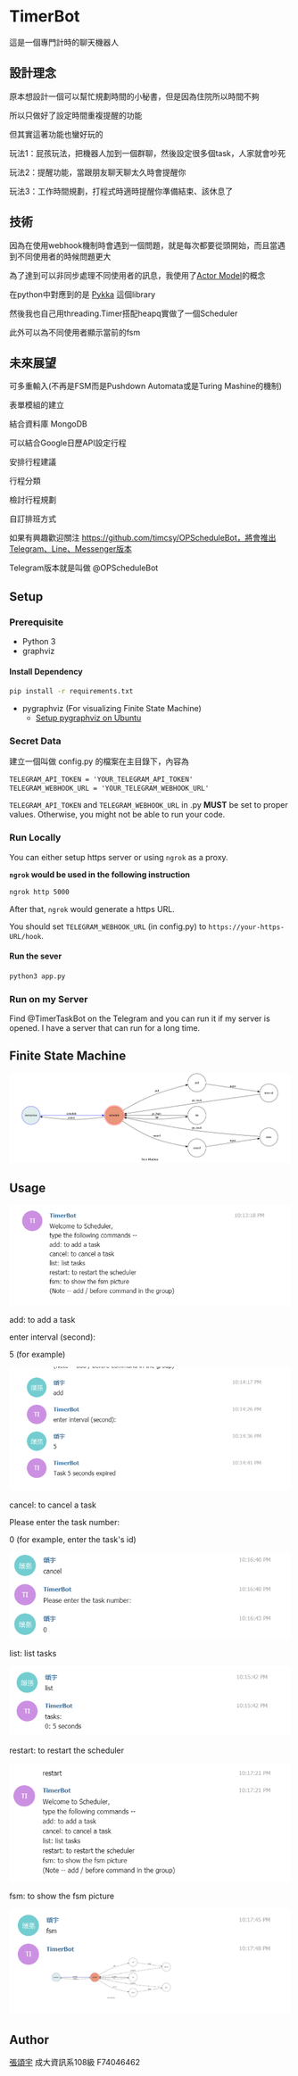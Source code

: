# TimerBot
這是一個專門計時的聊天機器人

## 設計理念
原本想設計一個可以幫忙規劃時間的小秘書，但是因為住院所以時間不夠

所以只做好了設定時間重複提醒的功能

但其實這著功能也蠻好玩的

玩法1：屁孩玩法，把機器人加到一個群聊，然後設定很多個task，人家就會吵死

玩法2：提醒功能，當跟朋友聊天聊太久時會提醒你

玩法3：工作時間規劃，打程式時適時提醒你準備結束、該休息了

## 技術
因為在使用webhook機制時會遇到一個問題，就是每次都要從頭開始，而且當遇到不同使用者的時候問題更大

為了達到可以非同步處理不同使用者的訊息，我使用了[Actor Model](https://en.wikipedia.org/wiki/Actor_model)的概念

在python中對應到的是 [Pykka](https://www.pykka.org/en/latest/) 這個library

然後我也自己用threading.Timer搭配heapq實做了一個Scheduler

此外可以為不同使用者顯示當前的fsm

## 未來展望
可多重輸入(不再是FSM而是Pushdown Automata或是Turing Mashine的機制)

表單模組的建立

結合資料庫 MongoDB

可以結合Google日歷API設定行程

安排行程建議

行程分類

檢討行程規劃

自訂排班方式

如果有興趣歡迎關注 https://github.com/timcsy/OPScheduleBot，將會推出Telegram、Line、Messenger版本

Telegram版本就是叫做 @OPScheduleBot

## Setup

### Prerequisite
* Python 3
* graphviz

#### Install Dependency
```sh
pip install -r requirements.txt
```

* pygraphviz (For visualizing Finite State Machine)
    * [Setup pygraphviz on Ubuntu](http://www.jianshu.com/p/a3da7ecc5303)

### Secret Data
建立一個叫做 config.py 的檔案在主目錄下，內容為
```
TELEGRAM_API_TOKEN = 'YOUR_TELEGRAM_API_TOKEN'
TELEGRAM_WEBHOOK_URL = 'YOUR_TELEGRAM_WEBHOOK_URL'
```	
`TELEGRAM_API_TOKEN` and `TELEGRAM_WEBHOOK_URL` in .py **MUST** be set to proper values.
Otherwise, you might not be able to run your code.

### Run Locally
You can either setup https server or using `ngrok` as a proxy.

**`ngrok` would be used in the following instruction**

```sh
ngrok http 5000
```

After that, `ngrok` would generate a https URL.

You should set `TELEGRAM_WEBHOOK_URL` (in config.py) to `https://your-https-URL/hook`.

#### Run the sever
```sh
python3 app.py
```

### Run on my Server

Find @TimerTaskBot on the Telegram and you can run it if my server is opened. I have a server that can run for a long time.

## Finite State Machine
![fsm](./img/fsm.png)

## Usage
![](./images/2018-01-03-22-13-53.png)

add: to add a task

enter interval (second):

5 (for example)

![](./images/2018-01-03-22-15-10.png)

cancel: to cancel a task

Please enter the task number:

0 (for example, enter the task's id)

![](./images/2018-01-03-22-17-14.png)

list: list tasks

![](./images/2018-01-03-22-16-09.png)


restart: to restart the scheduler

![](./images/2018-01-03-22-17-36.png)

fsm: to show the fsm picture

![](./images/2018-01-03-22-18-00.png)

## Author
[張頌宇](https://github.com/timcsy)
成大資訊系108級 F74046462
